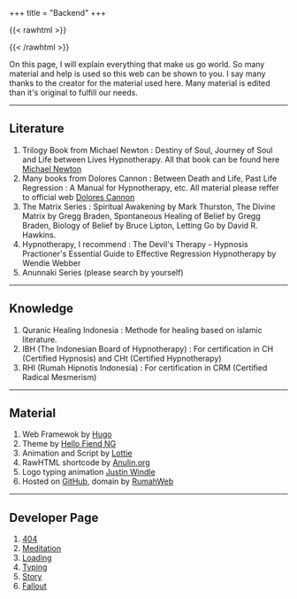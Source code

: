 +++
title = "Backend"
+++

{{< rawhtml >}}
<div align="center">
<lottie-player src="/lottie/work.json"  background="transparent"  speed="0.5"  style="width: 300px; height: 300px;"  loop  autoplay></lottie-player>
</div>
 {{< /rawhtml >}}

 On this page, I will explain everything that make us go world. So many material and help is used so this web can be shown to you. I say many thanks to the creator for the material used here. Many material is edited than it's original to fulfill our needs.

 * * *

## Literature

1. Trilogy Book from Michael Newton : Destiny of Soul, Journey of Soul and Life between Lives Hypnotherapy. All that book can be found here [Michael Newton](https://www.newtoninstitute.org/books/)
2. Many books from Dolores Cannon : Between Death and Life, Past Life Regression : A Manual for Hypnotherapy, etc. All material please reffer to official web [Dolores Cannon](https://ozarkmt.com/product-category/dolores-cannon/)
3. The Matrix Series : Spiritual Awakening by Mark Thurston, The Divine Matrix by Gregg Braden, Spontaneous Healing of Belief by Gregg Braden, Biology of Belief by Bruce Lipton, Letting Go by David R. Hawkins.
4. Hypnotherapy, I recommend : The Devil's Therapy - Hypnosis Practioner's Essential Guide to Effective Regression Hypnotherapy by Wendie Webber
5. Anunnaki Series (please search by yourself)

 * * *

## Knowledge

1. Quranic Healing Indonesia : Methode for healing based on islamic literature.
2. IBH (The Indonesian Board of Hypnotherapy) : For certification in CH (Certified Hypnosis) and CHt (Certified Hypnotherapy)
3. RHI (Rumah Hipnotis Indonesia) : For certification in CRM (Certified Radical Mesmerism)

 * * *

## Material

1. Web Framewok by [Hugo](https://gohugo.io "Hugo : The best SSG (Static Site Generator) platform")
2. Theme by [Hello Fiend NG](https://github.com/rhazdon/hugo-theme-hello-friend-ng "Theme that covers all of the essentials. All you have to do is start typing!")
3. Animation and Script by [Lottie](https://lottiefiles.com/ "Lottie : The new standar for web animation")
4. RawHTML shortcode by [Anulin.org](https://anaulin.org/blog/hugo-raw-html-shortcode/ "Simple Shortcode to Insert Raw HTML in Hugo")
5. Logo typing animation [Justin Windle](https://codepen.io/soulwire/pen/mErPAK)
6. Hosted on [GitHub](https://github.com/), domain by [RumahWeb](https://www.rumahweb.com/)

* * *

## Developer Page

1. [404](/404.html)
2. [Meditation](dev/meditation)
3. [Loading](dev/loading)
4. [Typing](dev/typing)
5. [Story](dev/story)
6. [Fallout](dev/fallout)